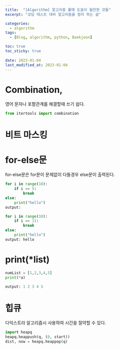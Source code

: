 ```yaml
---
title:  "[Algorithm] 알고리즘 풀때 도움이 될만한 것들"
excerpt: "코딩 테스트 대비 알고리즘을 정리 하는 글"

categories:
  - algorithm
tags:
  - [Blog, algorithm, python, Baekjoon]

toc: true
toc_sticky: true
 
date: 2023-01-04
last_modified_at: 2023-01-04
---
```


# Combination, 
영어 문자나 포함관계를 해결할때 쓰기 쉽다.
```python
from itertools import combination
```

# 비트 마스킹


# for-else문
for-else문은 for문이 문제없이 다돌경우 else문이 출력된다.
```python
for i in range(10):
    if i == 5:
        break
else:
    print("hello")
output:

for i in range(10):
    if i == 11:
        break
else:
    print("hello")
output: hello
```


# print(*list)
```python
numList = [1,2,3,4,5]
print(*a)

output: 1 2 3 4 5
```

# 힙큐
다익스트라 알고리즘시 사용하여 시간을 절약할 수 있다.
```python
import heapq
heapq.heappush(q, (0, start))
dist, now = heapq.heappop(q)
```